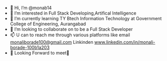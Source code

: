 - 👋 Hi, I’m @monab14
- 👀 I’m interested in Full Stack Developing,Artifical Intelligence 
- 🌱 I’m currently learning TY Btech Information Technology at Government College of Engineering, Aurangabad
- 💞️ I’m looking to collaborate on to be a Full Stack Developer
- 📫 U can to reach me through various platforms like email monaliborade100@gmail.com Linkinden www.linkedin.com/in/monali-borade-100b1a203
- 🤺 Looking Forward to meet🤩

<!---
monab14/monab14 is a ✨ special ✨ repository because its `README.md` (this file) appears on your GitHub profile.
You can click the Preview link to take a look at your changes.
--->
